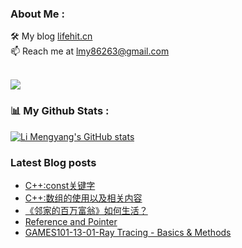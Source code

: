 ### About Me : 

🛠 My blog <a href="https://lifehit.cn/">lifehit.cn</a><br>
📫 Reach me at <a href="mailto:lmy86263@gmail.com">lmy86263@gmail.com</a><br><br>

<p><img src="https://gpvc.arturio.dev/limeya"><p>

### 📊 My Github Stats :
[![Li Mengyang's GitHub stats](https://github-readme-stats.vercel.app/api?username=limeya&show_icons=true&theme=dracula)](https://github.com/limeya/limeya)

### Latest Blog posts
<!-- BLOG-POST-LIST:START -->
- [C++:const关键字](https://limeya.github.io/2022/10/07/bian-cheng-zhi-dao/c-const-guan-jian-zi/)
- [C++:数组的使用以及相关内容](https://limeya.github.io/2022/10/07/bian-cheng-zhi-dao/c-shu-zu-de-shi-yong-yi-ji-xiang-guan-nei-rong/)
- [《邻家的百万富翁》如何生活？](https://limeya.github.io/2022/09/25/du-shu-gan-wu/lin-jia-de-bai-wan-fu-weng-ru-he-sheng-huo/)
- [Reference and Pointer](https://limeya.github.io/2022/09/18/bian-cheng-zhi-dao/reference-he-pointer/)
- [GAMES101-13-01-Ray Tracing - Basics &amp; Methods](https://limeya.github.io/2022/09/18/ji-suan-ji-tu-xing-xue/games/games101-13-01-ray-tracing-basics-methods/)
<!-- BLOG-POST-LIST:END -->

